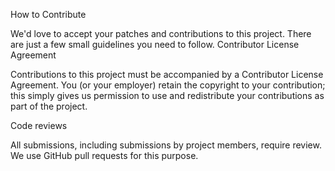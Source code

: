 How to Contribute

We'd love to accept your patches and contributions to this project. There are just a few small guidelines you need to follow.
Contributor License Agreement

Contributions to this project must be accompanied by a Contributor License Agreement. You (or your employer) retain the copyright to your contribution; this simply gives us permission to use and redistribute your contributions as part of the project. 

Code reviews

All submissions, including submissions by project members, require review. We use GitHub pull requests for this purpose. 
